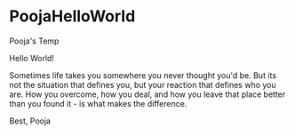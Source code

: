 # PoojaHelloWorld
Pooja's Temp


Hello World! 

Sometimes life takes you somewhere you never thought you'd be. But its not the situation that defines you, but your reaction that defines who you are. How you overcome, how you deal, and how you leave that place better than you found it - is what makes the difference. 

Best,
Pooja
